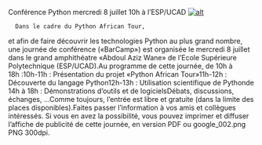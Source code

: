
 Conférence Python mercredi 8 juillet 10h à l’ESP/UCAD
[![alt](https://github.com/Dakarlug/scrapper/reddit.png "")](https://github.com/Dakarlug/scrapper/affiche-barcamp.pdf)
    
      Dans le cadre du Python African Tour,
et afin de faire découvrir les technologies Python au plus grand
nombre, une journée de conférence («BarCamp») est organisée le mercredi
8 juillet dans le grand amphithéatre «Abdoul Aziz Wane» de l’Ecole
Supérieure Polytechnique (ESP/UCAD).Au programme de cette journée, de 10h à 18h :10h-11h : Présentation du projet «Python African Tour»11h-12h : Découverte du langage Python12h-13h : Utilisation scientifique de Pythonde 14h à 18h : Démonstrations d’outils et de logicielsDébats, discussions, échanges, …Comme toujours, l’entrée est libre et gratuite (dans la limite des places disponibles).Faites passer l’information à vos amis et collègues intéressés. Si
vous en avez la possibilité, vous pouvez imprimer et diffuser l’affiche
de publicité de cette journée, en version PDF ou google_002.png PNG 300dpi.
    
    
    



    



    



    



    



    



 
    
     